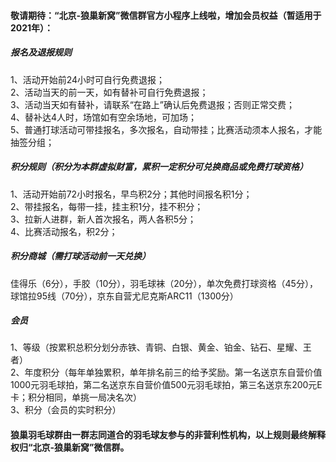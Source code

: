 
#### 敬请期待：“北京-狼巢新窝”微信群官方小程序上线啦，增加会员权益（暂适用于2021年）：
##### 报名及退报规则
1、活动开始前24小时可自行免费退报； <br>
2、活动当天的前一天，如有替补可自行免费退报； <br>
3、活动当天如有替补，请联系“在路上”确认后免费退报；否则正常交费； <br>
4、替补达4人时，场馆如有空余场地，可加场； <br>
5、普通打球活动可带挂报名，多次报名，自动带挂；比赛活动须本人报名，才能抽签分组；
##### 积分规则（积分为本群虚拟财富，累积一定积分可兑换商品或免费打球资格）
1、活动开始前72小时报名，早鸟积2分；其他时间报名积1分； <br>
2、带挂报名，每带一挂，挂主积1分，挂不积分； <br>
3、拉新人进群，新人首次报名，两人各积5分； <br>
4、比赛活动报名，积2分；
##### 积分商城（需打球活动前一天兑换）
佳得乐（6分），手胶（10分），羽毛球袜（20分），单次免费打球资格（45分），球馆拉95线（70分），京东自营尤尼克斯ARC11（1300分）
##### 会员
1、等级（按累积总积分划分赤铁、青铜、白银、黄金、铂金、钻石、星耀、王者） <br>
2、年度积分（每年单独累积，单年排名前三的给予奖励。第一名送京东自营价值1000元羽毛球拍，第二名送京东自营价值500元羽毛球拍，第三名送京东200元E卡；积分相同，单挑一局决名次） <br>
3、积分（会员的实时积分）
#### 狼巢羽毛球群由一群志同道合的羽毛球友参与的非营利性机构，以上规则最终解释权归“北京-狼巢新窝”微信群。
